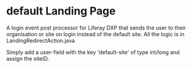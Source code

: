 # default Landing Page
A login event post processor for Liferay DXP that sends the user to their organisation or site on login instead of the default site. All the logic is in LandingRedirectAction.java

Simply add a user-field with the key 'default-site' of type int/long and assign the siteID.
